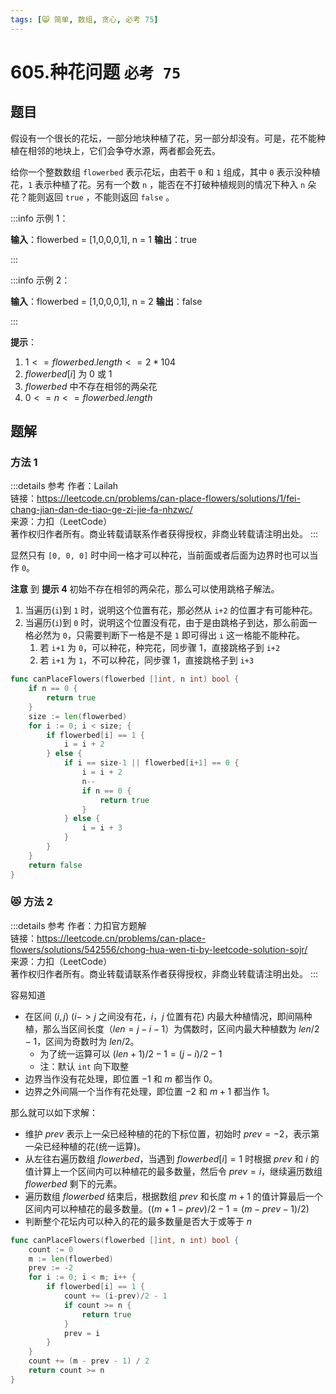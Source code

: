 ```yaml
---
tags: [😸 简单, 数组, 贪心, 必考 75]
---
```


# 605.种花问题 `必考 75`

## 题目

假设有一个很长的花坛，一部分地块种植了花，另一部分却没有。可是，花不能种植在相邻的地块上，它们会争夺水源，两者都会死去。

给你一个整数数组 `flowerbed` 表示花坛，由若干 `0` 和 `1` 组成，其中 `0` 表示没种植花，`1` 表示种植了花。另有一个数 `n` ，能否在不打破种植规则的情况下种入 `n` 朵花？能则返回 `true` ，不能则返回 `false` 。

:::info 示例 1：

**输入**：flowerbed = [1,0,0,0,1], n = 1
**输出**：true

:::

:::info 示例 2：

**输入**：flowerbed = [1,0,0,0,1], n = 2
**输出**：false

:::

**提示**：

1. $1 <= flowerbed.length <= 2 * 104$
2. $flowerbed[i]$ 为 $0$ 或 $1$
3. $flowerbed$ 中不存在相邻的两朵花
4. $0 <= n <= flowerbed.length$

## 题解

### 方法 1

:::details 参考
作者：Lailah  
链接：<https://leetcode.cn/problems/can-place-flowers/solutions/1/fei-chang-jian-dan-de-tiao-ge-zi-jie-fa-nhzwc/>  
来源：力扣（LeetCode）  
著作权归作者所有。商业转载请联系作者获得授权，非商业转载请注明出处。
:::

显然只有 `[0, 0, 0]` 时中间一格才可以种花，当前面或者后面为边界时也可以当作 `0`。

**注意** 到 **提示 4** 初始不存在相邻的两朵花，那么可以使用跳格子解法。

1. 当遍历(`i`)到 `1` 时，说明这个位置有花，那必然从 `i+2` 的位置才有可能种花。
2. 当遍历(`i`)到 `0` 时，说明这个位置没有花，由于是由跳格子到达，那么前面一格必然为 `0`，只需要判断下一格是不是 `1` 即可得出 `i` 这一格能不能种花。
   1. 若 `i+1` 为 `0`，可以种花，种完花，同步骤 1，直接跳格子到 `i+2`
   2. 若 `i+1` 为 `1`，不可以种花，同步骤 1，直接跳格子到 `i+3`

```go
func canPlaceFlowers(flowerbed []int, n int) bool {
	if n == 0 {
		return true
	}
	size := len(flowerbed)
	for i := 0; i < size; {
		if flowerbed[i] == 1 {
			i = i + 2
		} else {
			if i == size-1 || flowerbed[i+1] == 0 {
				i = i + 2
				n--
				if n == 0 {
					return true
				}
			} else {
				i = i + 3
			}
		}
	}
	return false
}
```

### :heart_eyes_cat: 方法 2

:::details 参考
作者：力扣官方题解  
链接：<https://leetcode.cn/problems/can-place-flowers/solutions/542556/chong-hua-wen-ti-by-leetcode-solution-sojr/>  
来源：力扣（LeetCode）  
著作权归作者所有。商业转载请联系作者获得授权，非商业转载请注明出处。
:::

容易知道

- 在区间 $(i,j)$ ($i->j$ 之间没有花，$i，j$ 位置有花) 内最大种植情况，即间隔种植，那么当区间长度（$len = j-i-1$）为偶数时，区间内最大种植数为 $len/2-1$，区间为奇数时为 $len/2$。
  - 为了统一运算可以 $(len+1)/2 -1  = (j-i)/2-1$
  - 注：默认 `int` 向下取整
- 边界当作没有花处理，即位置 $-1$ 和 $m$ 都当作 $0$。
- 边界之外间隔一个当作有花处理，即位置 $-2$ 和 $m+1$ 都当作 $1$。

那么就可以如下求解：

- 维护 $prev$ 表示上一朵已经种植的花的下标位置，初始时 $prev=-2$，表示第一朵已经种植的花(统一运算)。
- 从左往右遍历数组 $flowerbed$，当遇到 $flowerbed[i]=1$ 时根据 $prev$ 和 $i$ 的值计算上一个区间内可以种植花的最多数量，然后令 $prev=i$，继续遍历数组 $flowerbed$ 剩下的元素。
- 遍历数组 $flowerbed$ 结束后，根据数组 $prev$ 和长度 $m+1$ 的值计算最后一个区间内可以种植花的最多数量。($(m+1-prev)/2 -1 = (m-prev-1)/2$)
- 判断整个花坛内可以种入的花的最多数量是否大于或等于 $n$

```go
func canPlaceFlowers(flowerbed []int, n int) bool {
	count := 0
	m := len(flowerbed)
	prev := -2
	for i := 0; i < m; i++ {
		if flowerbed[i] == 1 {
			count += (i-prev)/2 - 1
			if count >= n {
				return true
			}
			prev = i
		}
	}
	count += (m - prev - 1) / 2
	return count >= n
}
```
